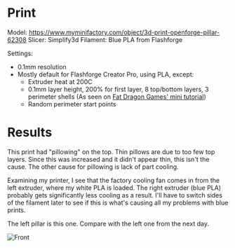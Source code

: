 # Print

Model: https://www.myminifactory.com/object/3d-print-openforge-pillar-62308
Slicer: Simplify3d
Filament: Blue PLA from Flashforge

Settings:
- 0.1mm resolution
- Mostly default for Flashforge Creator Pro, using PLA, except:
    - Extruder heat at 200C
    - 0.1mm layer height, 200% for first layer, 8 top/bottom layers, 3 perimeter shells (As seen on [Fat Dragon Games' mini tutorial](https://www.youtube.com/watch?time_continue=716&v=AqEWl51s9Rw&feature=emb_logo))
    - Random perimeter start points

# Results

This print had "pillowing" on the top. Thin pillows are due to too few top layers. Since this was increased and it didn't appear thin, this isn't the cause. The other cause for pillowing is lack of part cooling.

Examining my printer, I see that the factory cooling fan comes in from the left extruder, where my white PLA is loaded. The right extruder (blue PLA) probably gets significantly less cooling as a result. I'll have to switch sides of the filament later to see if this is what's causing all my problems with blue prints.

The left pillar is this one. Compare with the left one from the next day.

![Front][front]

[front]: ./17/79b85ba0-aee1-4bd7-80a4-b2fed3cd799e.jfif "Front"